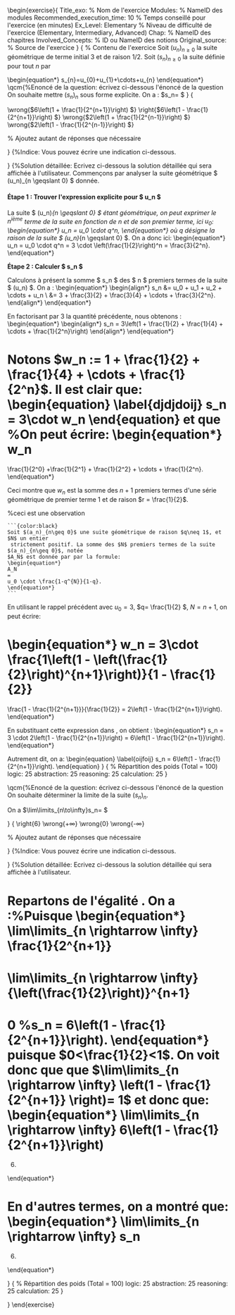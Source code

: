 
\begin{exercise}{
Title_exo: % Nom de l'exercice
Modules: % NameID des modules
Recommended_execution_time: 10 % Temps conseillé pour l'exercice (en minutes)
Ex_Level: Elementary % Niveau de difficulté de l'exercice (Elementary, Intermediary, Advanced)
Chap: % NameID des chapitres
Involved_Concepts: % ID ou NameID des notions
Original_source: % Source de l'exercice
}
{
% Contenu de l'exercice
Soit $\left(u_{n}\right)_{n \geqslant 0}$ la suite géométrique de terme initial 3 et de raison $1 / 2$. Soit $\left(s_{n}\right)_{n \geqslant 0}$ la suite définie pour tout $n$ par

\begin{equation*}
s_{n}=u_{0}+u_{1}+\cdots+u_{n}
\end{equation*}
\qcm{%Enoncé de la question: écrivez ci-dessous l'énoncé de la question
On souhaite mettre $\left(s_{n}\right)_{n}$ sous forme explicite. On a :
$s_n= $
}
{

\wrong{$6\left(1 + \frac{1}{2^{n+1}}\right) $}
\right{$6\left(1 - \frac{1}{2^{n+1}}\right) $}
\wrong{$2\left(1 + \frac{1}{2^{n-1}}\right) $}
\wrong{$2\left(1 - \frac{1}{2^{n-1}}\right) $}




% Ajoutez autant de réponses que nécessaire

}
{%Indice: Vous pouvez écrire une indication ci-dessous.

}
{%Solution détaillée: Ecrivez ci-dessous la solution détaillée qui sera affichée à l'utilisateur.
Commençons par analyser la suite géométrique $ (u_n)_{n \geqslant 0} $ donnée.

#### Étape 1 : Trouver l'expression explicite pour $ u_n $

La suite  $ (u_n)_{n \geqslant 0} $ étant géométrique, on peut exprimer le $n^{\text{ième}}$
terme de la suite en fonction de $n$ et de son premier terme, ici $u_0$:
\begin{equation*}
u_n = u_0 \cdot q^n, 
\end{equation*}
où $q$ désigne la raison de la suite   $ (u_n)_{n \geqslant 0} $.
 On a donc ici:
\begin{equation*}
u_n = u_0 \cdot q^n = 3 \cdot \left(\frac{1}{2}\right)^n = \frac{3}{2^n}.
\end{equation*}

**Étape 2 : Calculer $ s_n $**

Calculons à présent la somme $ s_n $ des $ n $ premiers termes de la suite $ (u_n) $. On a  : 
\begin{equation*}
\begin{align*}
s_n &= u_0 + u_1 + u_2 + \cdots + u_n \\
&= 3 + \frac{3}{2} + \frac{3}{4} + \cdots + \frac{3}{2^n}.
\end{align*}
\end{equation*}

En factorisant par $3$ la quantité précédente, nous obtenons : 
\begin{equation*}
\begin{align*}
s_n = 3\left(1 + \frac{1}{2} + \frac{1}{4} + \cdots + \frac{1}{2^n}\right) 
\end{align*}
\end{equation*}

Notons $w_n := 1 + \frac{1}{2} + \frac{1}{4} + \cdots + \frac{1}{2^n}$. Il est clair que:
\begin{equation}
\label{djdjdoij}
s_n = 3\cdot w_n
\end{equation}
et que
%On peut écrire:
\begin{equation*}
w_n
=
\frac{1}{2^0} +\frac{1}{2^1} + \frac{1}{2^2}  + \cdots + \frac{1}{2^n}.
\end{equation*}

Ceci montre que $w_n$ est la somme des $n+1$ premiers termes d'une série 
géométrique de premier terme $1$ et de raison $r = \frac{1}{2}$. 

%ceci est une observation
````{prfe:observ*}
```{color:black}
Soit $(a_n)_{n\geq 0}$ une suite géométrique de raison $q\neq 1$, et $N$ un entier
 strictement positif. La somme des $N$ premiers termes de la suite $(a_n)_{n\geq 0}$, notée 
$A_N$ est donnée par par la formule:
\begin{equation*}
A_N
=
u_0 \cdot \frac{1-q^{N}}{1-q}.
\end{equation*}
```
````

En utilisant le rappel précédent avec $u_0 = 3$, $q= \frac{1}{2} $,  $N = n+1$, on peut écrire:

\begin{equation*}
w_n = 3\cdot \frac{1\left(1 - \left(\frac{1}{2}\right)^{n+1}\right)}{1 - \frac{1}{2}} 
=
 \frac{1 - \frac{1}{2^{n+1}}}{\frac{1}{2}} = 2\left(1 - \frac{1}{2^{n+1}}\right).
\end{equation*}

En substituant cette expression dans [](djdjdoij),  on obtient : 
\begin{equation*}
s_n = 3 \cdot 2\left(1 - \frac{1}{2^{n+1}}\right) = 6\left(1 - \frac{1}{2^{n+1}}\right).
\end{equation*}

Autrement dit, on a:
\begin{equation}
\label{oijfoij}
s_n = 6\left(1 - \frac{1}{2^{n+1}}\right).
\end{equation}
}
{
% Répartition des poids (Total = 100)
logic: 25
abstraction: 25
reasoning: 25
calculation: 25
}

\qcm{%Enoncé de la question: écrivez ci-dessous l'énoncé de la question
On souhaite déterminer la limite de la suite $\left(s_{n}\right)_{n}$. 

On a $\lim\limits_{n\to\infty}s_n= $

}
{
\right{$6$}
\wrong{$+\infty$}
\wrong{$0$}
\wrong{-$\infty$}


% Ajoutez autant de réponses que nécessaire

}
{%Indice: Vous pouvez écrire une indication ci-dessous.

}
{%Solution détaillée: Ecrivez ci-dessous la solution détaillée qui sera affichée à l'utilisateur.

Repartons de l'égalité [](oijfoij). On a :%Puisque 
\begin{equation*}
\lim\limits_{n \rightarrow \infty} \frac{1}{2^{n+1}}
=
\lim\limits_{n \rightarrow \infty} {\left(\frac{1}{2}\right)}^{n+1}
=
0
%s_n = 6\left(1 - \frac{1}{2^{n+1}}\right).
\end{equation*}
puisque $0<\frac{1}{2}<1$. On voit donc que que 
$\lim\limits_{n \rightarrow \infty} \left(1 - \frac{1}{2^{n+1}} \right)= 1$ et donc que:
\begin{equation*}
 \lim\limits_{n \rightarrow \infty} 6\left(1 - \frac{1}{2^{n+1}}\right) 
=
6.
\end{equation*}

En d'autres termes, on a montré que:
\begin{equation*}
 \lim\limits_{n \rightarrow \infty} s_n
=
6.
\end{equation*}


}
{
% Répartition des poids (Total = 100)
logic: 25
abstraction: 25
reasoning: 25
calculation: 25
}


}
\end{exercise}

